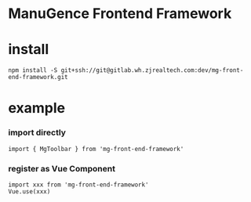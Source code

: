 # ManuGence Frontend Framework

# install
```
npm install -S git+ssh://git@gitlab.wh.zjrealtech.com:dev/mg-front-end-framework.git
```

# example

### import directly
```
import { MgToolbar } from 'mg-front-end-framework'
```

### register as Vue Component
```
import xxx from 'mg-front-end-framework'
Vue.use(xxx)
```